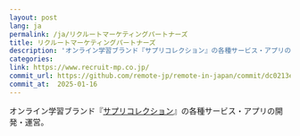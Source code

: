 ```yaml
---
layout: post
lang: ja
permalink: /ja/リクルートマーケティングパートナーズ
title: リクルートマーケティングパートナーズ
description: 'オンライン学習ブランド『サプリコレクション』の各種サービス・アプリの開発・運営。'
categories: 
link: https://www.recruit-mp.co.jp/
commit_url: https://github.com/remote-jp/remote-in-japan/commit/dc0213e5d3bf547e1dd7b4da3b612a689016ef3e
commit_at:  2025-01-16
---
```


<p>オンライン学習ブランド『<a href="https://www.recruit-mp.co.jp/service/sapuri.html">サプリコレクション</a>』の各種サービス・アプリの開発・運営。</p>
